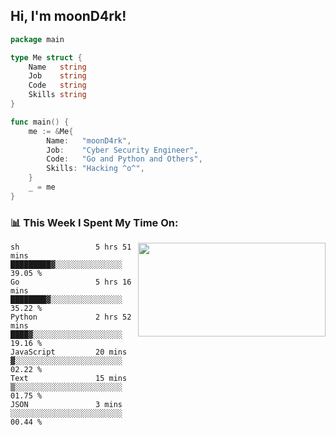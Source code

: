 <h2> Hi, I'm moonD4rk!</h2>

```go
package main

type Me struct {
	Name   string
	Job    string
	Code   string
	Skills string
}

func main() {
	me := &Me{
		Name:   "moonD4rk",
		Job:    "Cyber Security Engineer",
		Code:   "Go and Python and Others",
		Skills: "Hacking ^o^",
	}
	_ = me
}
```

<h3>📊 This Week I Spent My Time On:</h3>
<img align='right' src="https://github-readme-stats.vercel.app/api?username=moond4rk&show_icons=true&theme=radical", width="300" height="150">

<!--START_SECTION:waka-->

```text
sh                 5 hrs 51 mins   █████████▓░░░░░░░░░░░░░░░   39.05 %
Go                 5 hrs 16 mins   ████████▓░░░░░░░░░░░░░░░░   35.22 %
Python             2 hrs 52 mins   ████▓░░░░░░░░░░░░░░░░░░░░   19.16 %
JavaScript         20 mins         ▓░░░░░░░░░░░░░░░░░░░░░░░░   02.22 %
Text               15 mins         ▒░░░░░░░░░░░░░░░░░░░░░░░░   01.75 %
JSON               3 mins          ░░░░░░░░░░░░░░░░░░░░░░░░░   00.44 %
```

<!--END_SECTION:waka-->


